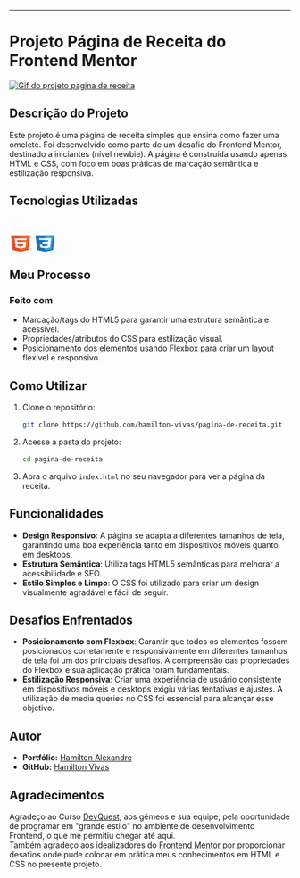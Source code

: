 
---
# Projeto Página de Receita do Frontend Mentor

[<img src="./src/pagina-receita.gif" alt="Gif do projeto pagina de receita">](https://www.frontendmentor.io/challenges/recipe-page-KiTsR8QQKm)

## Descrição do Projeto

Este projeto é uma página de receita simples que ensina como fazer uma omelete. Foi desenvolvido como parte de um desafio do Frontend Mentor, destinado a iniciantes (nível newbie). A página é construída usando apenas HTML e CSS, com foco em boas práticas de marcação semântica e estilização responsiva.

## Tecnologias Utilizadas

<div style="display: inline_block"><br>

<img align="center" alt="HTML" height="30" width="40"
src="https://raw.githubusercontent.com/devicons/devicon/master/icons/html5/html5-original.svg">
<img align="center" alt="CSS" height="30" width="40" 
src="https://raw.githubusercontent.com/devicons/devicon/master/icons/css3/css3-original.svg">
</div>

## Meu Processo

### Feito com

- Marcação/tags do HTML5 para garantir uma estrutura semântica e acessível.
- Propriedades/atributos do CSS para estilização visual.
- Posicionamento dos elementos usando Flexbox para criar um layout flexível e responsivo.

## Como Utilizar

1. Clone o repositório:

   ```bash
   git clone https://github.com/hamilton-vivas/pagina-de-receita.git
   ```

2. Acesse a pasta do projeto:

   ```bash
   cd pagina-de-receita
   ```

3. Abra o arquivo `index.html` no seu navegador para ver a página da receita.

## Funcionalidades

- **Design Responsivo**: A página se adapta a diferentes tamanhos de tela, garantindo uma boa experiência tanto em dispositivos móveis quanto em desktops.
- **Estrutura Semântica**: Utiliza tags HTML5 semânticas para melhorar a acessibilidade e SEO.
- **Estilo Simples e Limpo**: O CSS foi utilizado para criar um design visualmente agradável e fácil de seguir.

## Desafios Enfrentados

- **Posicionamento com Flexbox**: Garantir que todos os elementos fossem posicionados corretamente e responsivamente em diferentes tamanhos de tela foi um dos principais desafios. A compreensão das propriedades do Flexbox e sua aplicação prática foram fundamentais.
- **Estilização Responsiva**: Criar uma experiência de usuário consistente em dispositivos móveis e desktops exigiu várias tentativas e ajustes. A utilização de media queries no CSS foi essencial para alcançar esse objetivo.

## Autor

- **Portfólio:** [Hamilton Alexandre](https://alexprogramadorweb.com/)
- **GitHub:** [Hamilton Vivas](https://github.com/hamilton-vivas/)

## Agradecimentos

Agradeço ao Curso [DevQuest](https://devemdobro.com/devquest-starter/), aos gêmeos e sua equipe, pela oportunidade de programar em "grande estilo" no ambiente de desenvolvimento Frontend, o que me permitiu chegar até aqui.<br>
Também agradeço aos idealizadores do [Frontend Mentor](https://www.frontendmentor.io/home) por proporcionar desafios onde pude colocar em prática meus conhecimentos em HTML e CSS no presente projeto.


